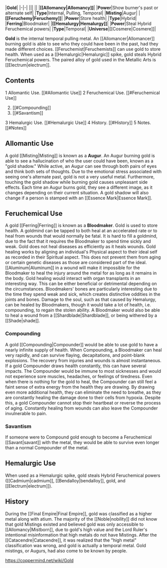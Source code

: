 |**Gold**|
|-|-|
|||
||
|**[[Allomancy\|Allomancy]]**|
|**Power**|Show burner's past or alternate self|
|**Type**|Internal, Pulling, Temporal|
|**Misting**|Augur|
|**[[Feruchemy\|Feruchemy]]**|
|**Power**|Store health|
|**Type**|Hybrid|
|**Ferring**|Bloodmaker|
|**[[Hemalurgy\|Hemalurgy]]**|
|**Power**|Steal Hybrid Feruchemical powers|
|**Type**|Temporal|
|**Universe**|[[Cosmere\|Cosmere]]|

**Gold** is the internal temporal pulling metal. An [[Allomancer\|Allomancer]] burning gold is able to see who they could have been in the past, had they made different choices. [[Feruchemist\|Feruchemists]] can use gold to store health. When used as a [[Hemalurgic\|Hemalurgic]] spike, gold steals Hybrid Feruchemical powers.
The paired alloy of gold used in the Metallic Arts is [[Electrum\|electrum]].

## Contents

1 Allomantic Use. [[#Allomantic Use]] 
2 Feruchemical Use. [[#Feruchemical Use]] 

2. [[#Compounding]] 
2. [[#Savantism]] 


3 Hemalurgic Use. [[#Hemalurgic Use]] 
4 History. [[#History]] 
5 Notes. [[#Notes]] 


## Allomantic Use
A gold [[Misting\|Misting]] is known as a **Augur**. An Augur burning gold is able to see a hallucination of who the user could have been, known as a "gold shadow." While active, an Augur can see through both pairs of eyes and think both sets of thoughts. Due to the emotional stress associated with seeing one's alternate past, gold is not a very useful metal. Furthermore, touching the gold shadow while burning gold causes unpleasant side effects. Each time an Augur burns gold, they see a different image, as it changes depending on their current situation. A gold shadow will also change if a person is stamped with an [[Essence Mark\|Essence Mark]].

## Feruchemical Use
A gold [[Ferring\|Ferring]] is known as a **Bloodmaker**. Gold is used to store health. A goldmind can be tapped to both heal at an accelerated rate or to heal from wounds that would normally be fatal. It is hard to fill a goldmind, due to the fact that it requires the Bloodmaker to spend time sickly and weak. Gold does not heal diseases as efficiently as it heals wounds.
Gold healing works by aligning an individual's Physical aspect to their ideal self as recorded in their Spiritual aspect. This does not prevent them from aging or certain genetic diseases as those are considered part of the ideal.
[[Aluminum\|Aluminum]] in a wound will make it impossible for the Bloodmaker to heal the injury around the metal for as long as it remains in the body.
Gold healing would interact with organ transplants in an interesting way. This can be either beneficial or detrimental depending on the circumstances. Bloodmakers' bones are particularly interesting due to the time they spend weak and sick, which creates distinctive oddities in the joints and bones.
Damage to the soul, such as that caused by Hemalurgy, can be healed by Bloodmakers, though it would take a lot of health, i.e. compounding, to regain the stolen ability. A Bloodmaker would also be able to heal a wound from a [[Shardblade\|Shardblade]], or being withered by a [[Shade\|shade]].

### Compounding
A gold [[Compounding\|Compounder]] would be able to use gold to have a nearly infinite supply of health. When Compounding, a Bloodmaker can heal very rapidly, and can survive flaying, decapitations, and point-blank explosions. The recovery from injuries and wounds is almost instantaneous.
If a gold Compounder draws health constantly, this can have several impacts. The Compounder would be immune to most sicknesses and would not experience sore muscles, headaches, or feelings of tiredness. Even when there is nothing for the gold to heal, the Compounder can still feel a faint sense of extra energy from the health they are drawing. By drawing even more additional health, they can eliminate the need to breathe, as they are constantly healing the damage done to their cells from hypoxia. Despite this, a gold Compounder cannot stop their heartbeat or reverse the process of aging. Constantly healing from wounds can also leave the Compounder invulnerable to pain.

### Savantism
If someone were to Compound gold enough to become a Feruchemical [[Savant\|savant]] with the metal, they would be able to survive even longer than a normal Compounder of the metal.

## Hemalurgic Use
When used as a Hemalurgic spike, gold steals Hybrid Feruchemical powers ([[Cadmium\|cadmium]], [[Bendalloy\|bendalloy]], gold, and [[Electrum\|electrum]]).

## History
During the [[Final Empire\|Final Empire]], gold was classified as a higher metal along with atium. The majority of the [[Noble\|nobility]] did not know that gold Mistings existed and believed gold was only accessible to [[Allomancy\|Mistborn]], due to gold's high value and the Lord Ruler's intentional misinformation that high metals do not have Mistings. After the [[Catacendre\|Catacendre]], it was realized that the "high metal" classification was wrong, and gold is actually a temporal metal. Gold mistings, or Augurs, had also come to be known by people.



https://coppermind.net/wiki/Gold